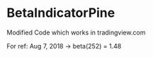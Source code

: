 # BetaIndicatorPine

Modified Code which works in tradingview.com

For ref: Aug 7, 2018 -> beta(252) = 1.48
